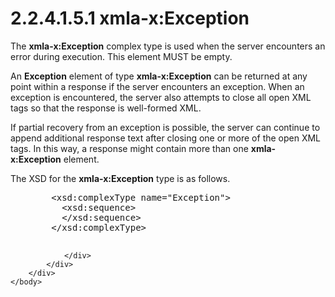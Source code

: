 <html dir="LTR" xmlns:mshelp="http://msdn.microsoft.com/mshelp" xmlns:ddue="http://ddue.schemas.microsoft.com/authoring/2003/5" xmlns:xlink="http://www.w3.org/1999/xlink" xmlns:tool="http://www.microsoft.com/tooltip">
    <head>
        <meta http-equiv="Content-Type" content="text/html; CHARSET=utf-8"></meta>
        <meta name="save" content="history"></meta>
        <title>2.2.4.1.5.1 xmla-x:Exception</title>
        <xml>
            <mshelp:toctitle title="2.2.4.1.5.1 xmla-x:Exception"></mshelp:toctitle>
            <mshelp:rltitle title="[MS-SSAS]: xmla-x:Exception"></mshelp:rltitle>
            <mshelp:keyword index="A" term="9c674538-a8c5-4553-94a0-1db68d8ab6a9"></mshelp:keyword>
            <mshelp:attr name="DCSext.ContentType" value="open specification"></mshelp:attr>
            <mshelp:attr name="AssetID" value="9c674538-a8c5-4553-94a0-1db68d8ab6a9"></mshelp:attr>
            <mshelp:attr name="TopicType" value="kbRef"></mshelp:attr>
            <mshelp:attr name="DCSext.Title" value="[MS-SSAS]: xmla-x:Exception" />
        </xml>
    </head>
    <body>
        <div id="header">
            <h1 class="heading">2.2.4.1.5.1 xmla-x:Exception</h1>
        </div>
        <div id="mainSection">
            <div id="mainBody">
                <div id="allHistory" class="saveHistory"></div>
                <div id="sectionSection0" class="section" name="collapseableSection">
                    

<p>The <b>xmla-x:Exception</b> complex type is used when the
server encounters an error during execution. This element MUST be empty. </p>

<p>An <b>Exception</b> element of type <b>xmla-x:Exception</b>
can be returned at any point within a response if the server encounters an
exception. When an exception is encountered, the server also attempts to close
all open XML tags so that the response is well-formed XML.</p>

<p>If partial recovery from an exception is possible, the
server can continue to append additional response text after closing one or
more of the open XML tags. In this way, a response might contain more than one <b>xmla-x:Exception</b>
element.</p>

<p>The XSD for the <b>xmla-x:Exception</b> type is as follows.</p>

<dl>
<dd>
<div><pre>   &lt;xsd:complexType name=&quot;Exception&quot;&gt;
     &lt;xsd:sequence&gt;
     &lt;/xsd:sequence&gt;
   &lt;/xsd:complexType&gt;
  
</pre></div>
</dd></dl>


                </div>
            </div>
        </div>
    </body>
</html>